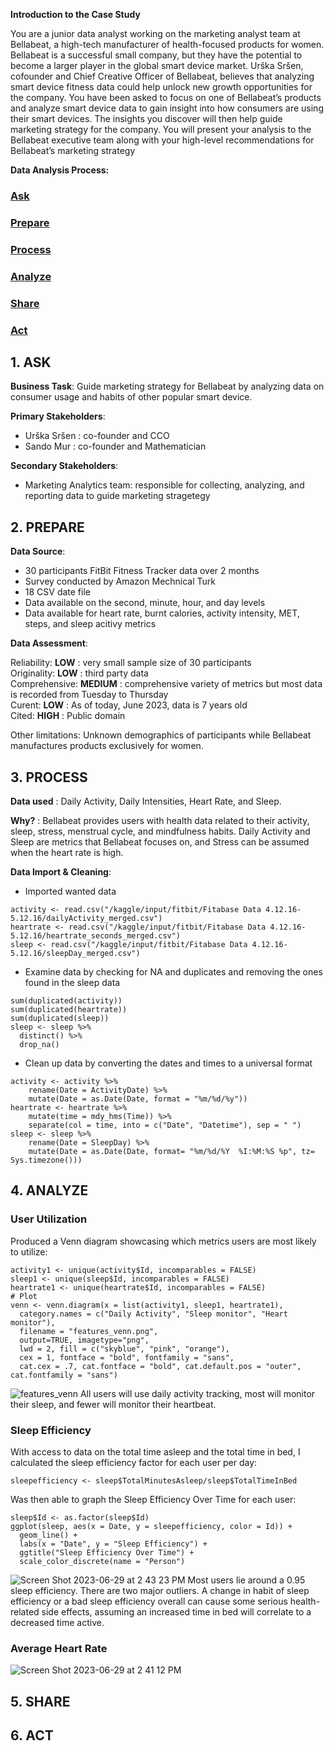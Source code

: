 **Introduction to the Case Study** <p>

You are a junior data analyst working on the marketing analyst team at Bellabeat, a high-tech manufacturer of health-focused
products for women. Bellabeat is a successful small company, but they have the potential to become a larger player in the
global smart device market. Urška Sršen, cofounder and Chief Creative Officer of Bellabeat, believes that analyzing smart
device fitness data could help unlock new growth opportunities for the company. You have been asked to focus on one of
Bellabeat’s products and analyze smart device data to gain insight into how consumers are using their smart devices. The
insights you discover will then help guide marketing strategy for the company. You will present your analysis to the Bellabeat
executive team along with your high-level recommendations for Bellabeat’s marketing strategy<p>

**Data Analysis Process:**<p>

### [Ask](#1-ask)
### [Prepare](#2-prepare)
### [Process](#3-process)
### [Analyze](#4-analyze)
### [Share](#5-share)
### [Act](#6-act)

## 1. ASK
**Business Task**: Guide marketing strategy for Bellabeat by analyzing data on consumer usage and habits of other popular smart device. <p>
**Primary Stakeholders**: <br>
- Urška Sršen : co-founder and CCO <br>
- Sando Mur : co-founder and Mathematician <br>

**Secondary Stakeholders**: <br>
- Marketing Analytics team: responsible for collecting, analyzing, and reporting data to guide marketing stragetegy<p>
## 2. PREPARE

**Data Source**: <br>
- 30 participants FitBit Fitness Tracker data over 2 months
- Survey conducted by Amazon Mechnical Turk
- 18 CSV date file
- Data available on the second, minute, hour, and day levels
- Data available for heart rate, burnt calories, activity intensity, MET, steps, and sleep acitivy metrics <br>

**Data Assessment**: <p>
Reliability: **LOW** : very small sample size of 30 participants <br>
Originality: **LOW** : third party data <br>
Comprehensive: **MEDIUM** : comprehensive variety of metrics but most data is recorded from Tuesday to Thursday <br>
Curent: **LOW** : As of today, June 2023, data is 7 years old <br>
Cited: **HIGH** : Public domain <br>

Other limitations: Unknown demographics of participants while Bellabeat manufactures products exclusively for women.<p>

## 3. PROCESS
**Data used** : Daily Activity, Daily Intensities, Heart Rate, and Sleep. <p>
**Why?** : Bellabeat provides users with health data related to their activity, sleep, stress, menstrual cycle, and mindfulness habits. Daily Activity and Sleep are metrics that Bellabeat focuses on, and Stress can be assumed when the heart rate is high. <p>

**Data Import & Cleaning**: <p>
- Imported wanted data
        
```
activity <- read.csv("/kaggle/input/fitbit/Fitabase Data 4.12.16-5.12.16/dailyActivity_merged.csv")
heartrate <- read.csv("/kaggle/input/fitbit/Fitabase Data 4.12.16-5.12.16/heartrate_seconds_merged.csv")
sleep <- read.csv("/kaggle/input/fitbit/Fitabase Data 4.12.16-5.12.16/sleepDay_merged.csv")
```
- Examine data by checking for NA and duplicates and removing the ones found in the sleep data
```
sum(duplicated(activity))
sum(duplicated(heartrate))
sum(duplicated(sleep))
sleep <- sleep %>%
  distinct() %>%
  drop_na()
```
- Clean up data by converting the dates and times to a universal format
```
activity <- activity %>%
    rename(Date = ActivityDate) %>% 
    mutate(Date = as.Date(Date, format = "%m/%d/%y"))
heartrate <- heartrate %>%
    mutate(time = mdy_hms(Time)) %>% 
    separate(col = time, into = c("Date", "Datetime"), sep = " ")
sleep <- sleep %>%
    rename(Date = SleepDay) %>% 
    mutate(Date = as.Date(Date, format= "%m/%d/%Y  %I:%M:%S %p", tz= Sys.timezone()))
```

## 4. ANALYZE

### User Utilization 
Produced a Venn diagram showcasing which metrics users are most likely to utilize:
```
activity1 <- unique(activity$Id, incomparables = FALSE)
sleep1 <- unique(sleep$Id, incomparables = FALSE)
heartrate1 <- unique(heartrate$Id, incomparables = FALSE)
# Plot
venn <- venn.diagram(x = list(activity1, sleep1, heartrate1),
  category.names = c("Daily Activity", "Sleep monitor", "Heart monitor"),
  filename = "features_venn.png",
  output=TRUE, imagetype="png",
  lwd = 2, fill = c("skyblue", "pink", "orange"), 
  cex = 1, fontface = "bold", fontfamily = "sans",
  cat.cex = .7, cat.fontface = "bold", cat.default.pos = "outer", cat.fontfamily = "sans")
```
![features_venn](https://github.com/JeanneGandon/DataAnalyticsGoogleCertification/assets/138037134/35869ab1-d1dc-4b27-a46d-ba0656ec2ab0)
All users will use daily activity tracking, most will monitor their sleep, and fewer will monitor their heartbeat.

### Sleep Efficiency
With access to data on the total time asleep and the total time in bed, I calculated the sleep efficiency factor for each user per day:
```
sleepefficiency <- sleep$TotalMinutesAsleep/sleep$TotalTimeInBed
```
Was then able to graph the Sleep Efficiency Over Time for each user:
```
sleep$Id <- as.factor(sleep$Id)
ggplot(sleep, aes(x = Date, y = sleepefficiency, color = Id)) +
  geom_line() +
  labs(x = "Date", y = "Sleep Efficiency") +
  ggtitle("Sleep Efficiency Over Time") +
  scale_color_discrete(name = "Person")
```
![Screen Shot 2023-06-29 at 2 43 23 PM](https://github.com/JeanneGandon/DataAnalyticsGoogleCertification/assets/138037134/def303e6-80a7-481b-a6da-8dbfb4620b8a)
Most users lie around a 0.95 sleep efficiency. There are two major outliers. A change in habit of sleep efficiency or a bad sleep efficiency overall can cause some serious health-related side effects, assuming an increased time in bed will correlate to a decreased time active.

### Average Heart Rate
![Screen Shot 2023-06-29 at 2 41 12 PM](https://github.com/JeanneGandon/DataAnalyticsGoogleCertification/assets/138037134/df78f2a0-916d-4815-9f55-c98497f95c79)


## 5. SHARE



## 6. ACT
